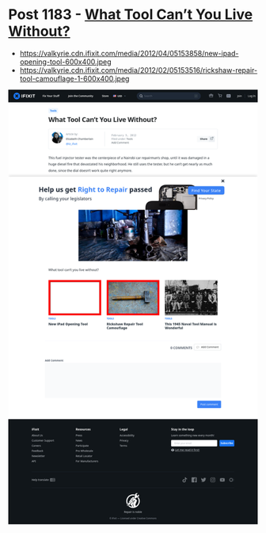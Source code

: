 # Post 1183 - [What Tool Can&#8217;t You Live Without?](https://www.ifixit.com/News/1183/what-tool-cant-you-live-without)

- https://valkyrie.cdn.ifixit.com/media/2012/04/05153858/new-ipad-opening-tool-600x400.jpeg
- https://valkyrie.cdn.ifixit.com/media/2012/02/05153516/rickshaw-repair-tool-camouflage-1-600x400.jpeg

![screencap](screenshots/9a2b577f-0784-486a-a729-6ab3093ca28d.png)
